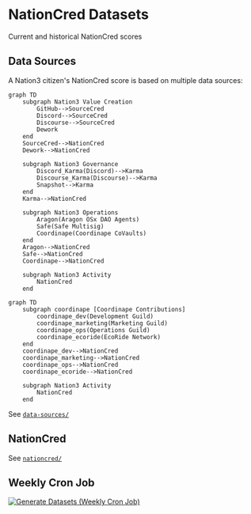 # NationCred Datasets

Current and historical NationCred scores

## Data Sources

A Nation3 citizen's NationCred score is based on multiple data sources:

```mermaid
graph TD
    subgraph Nation3 Value Creation
        GitHub-->SourceCred
        Discord-->SourceCred
        Discourse-->SourceCred
        Dework
    end
    SourceCred-->NationCred
    Dework-->NationCred
    
    subgraph Nation3 Governance
        Discord_Karma(Discord)-->Karma
        Discourse_Karma(Discourse)-->Karma
        Snapshot-->Karma
    end
    Karma-->NationCred
    
    subgraph Nation3 Operations
        Aragon(Aragon OSx DAO Agents)
        Safe(Safe Multisig)
        Coordinape(Coordinape CoVaults)
    end
    Aragon-->NationCred
    Safe-->NationCred
    Coordinape-->NationCred
    
    subgraph Nation3 Activity
        NationCred
    end
```

```mermaid
graph TD
    subgraph coordinape [Coordinape Contributions]
        coordinape_dev(Development Guild)
        coordinape_marketing(Marketing Guild)
        coordinape_ops(Operations Guild)
        coordinape_ecoride(EcoRide Network)
    end
    coordinape_dev-->NationCred
    coordinape_marketing-->NationCred
    coordinape_ops-->NationCred
    coordinape_ecoride-->NationCred
    
    subgraph Nation3 Activity
        NationCred
    end
```

See [`data-sources/`](data-sources/)

## NationCred

See [`nationcred/`](nationcred/)


## Weekly Cron Job

[![Generate Datasets (Weekly Cron Job)](https://github.com/nation3/nationcred-datasets/actions/workflows/generate-datasets-weekly.yml/badge.svg)](https://github.com/nation3/nationcred-datasets/actions/workflows/generate-datasets-weekly.yml)
